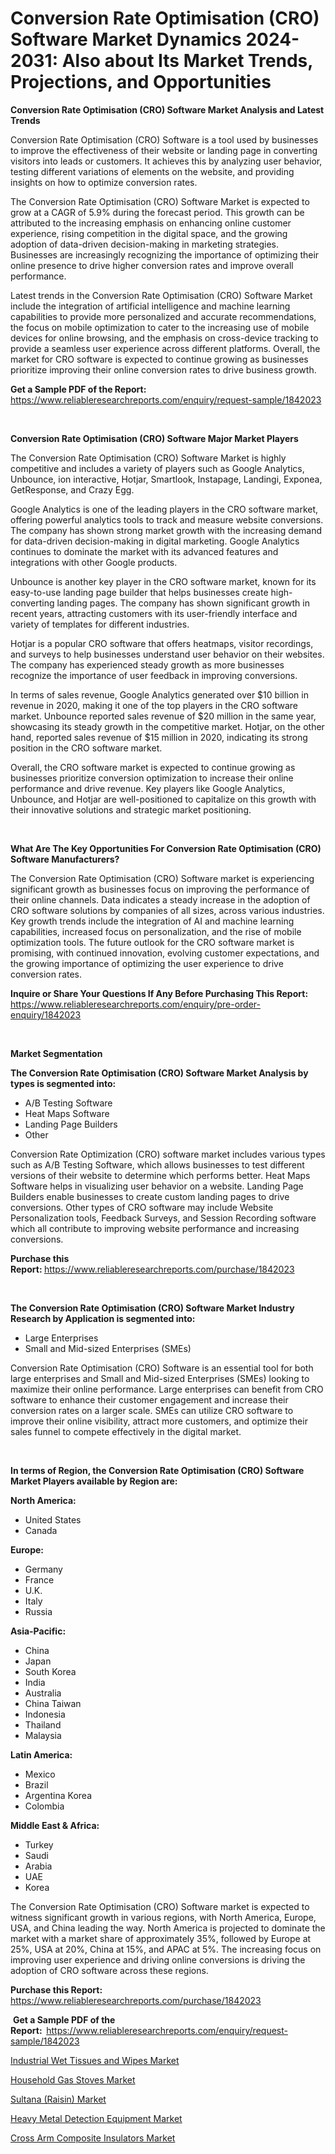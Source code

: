 <p><h1>Conversion Rate Optimisation (CRO) Software Market Dynamics 2024-2031: Also about Its Market Trends, Projections, and Opportunities</h1></p><p><strong>Conversion Rate Optimisation (CRO) Software Market Analysis and Latest Trends</strong></p>
<p><p>Conversion Rate Optimisation (CRO) Software is a tool used by businesses to improve the effectiveness of their website or landing page in converting visitors into leads or customers. It achieves this by analyzing user behavior, testing different variations of elements on the website, and providing insights on how to optimize conversion rates.</p><p>The Conversion Rate Optimisation (CRO) Software Market is expected to grow at a CAGR of 5.9% during the forecast period. This growth can be attributed to the increasing emphasis on enhancing online customer experience, rising competition in the digital space, and the growing adoption of data-driven decision-making in marketing strategies. Businesses are increasingly recognizing the importance of optimizing their online presence to drive higher conversion rates and improve overall performance.</p><p>Latest trends in the Conversion Rate Optimisation (CRO) Software Market include the integration of artificial intelligence and machine learning capabilities to provide more personalized and accurate recommendations, the focus on mobile optimization to cater to the increasing use of mobile devices for online browsing, and the emphasis on cross-device tracking to provide a seamless user experience across different platforms. Overall, the market for CRO software is expected to continue growing as businesses prioritize improving their online conversion rates to drive business growth.</p></p>
<p><strong>Get a Sample PDF of the Report:&nbsp;</strong> <a href="https://www.reliableresearchreports.com/enquiry/request-sample/1842023">https://www.reliableresearchreports.com/enquiry/request-sample/1842023</a></p>
<p>&nbsp;</p>
<p><strong>Conversion Rate Optimisation (CRO) Software Major Market Players</strong></p>
<p><p>The Conversion Rate Optimisation (CRO) Software Market is highly competitive and includes a variety of players such as Google Analytics, Unbounce, ion interactive, Hotjar, Smartlook, Instapage, Landingi, Exponea, GetResponse, and Crazy Egg.</p><p>Google Analytics is one of the leading players in the CRO software market, offering powerful analytics tools to track and measure website conversions. The company has shown strong market growth with the increasing demand for data-driven decision-making in digital marketing. Google Analytics continues to dominate the market with its advanced features and integrations with other Google products.</p><p>Unbounce is another key player in the CRO software market, known for its easy-to-use landing page builder that helps businesses create high-converting landing pages. The company has shown significant growth in recent years, attracting customers with its user-friendly interface and variety of templates for different industries.</p><p>Hotjar is a popular CRO software that offers heatmaps, visitor recordings, and surveys to help businesses understand user behavior on their websites. The company has experienced steady growth as more businesses recognize the importance of user feedback in improving conversions.</p><p>In terms of sales revenue, Google Analytics generated over $10 billion in revenue in 2020, making it one of the top players in the CRO software market. Unbounce reported sales revenue of $20 million in the same year, showcasing its steady growth in the competitive market. Hotjar, on the other hand, reported sales revenue of $15 million in 2020, indicating its strong position in the CRO software market.</p><p>Overall, the CRO software market is expected to continue growing as businesses prioritize conversion optimization to increase their online performance and drive revenue. Key players like Google Analytics, Unbounce, and Hotjar are well-positioned to capitalize on this growth with their innovative solutions and strategic market positioning.</p></p>
<p>&nbsp;</p>
<p><strong>What Are The Key Opportunities For Conversion Rate Optimisation (CRO) Software Manufacturers?</strong></p>
<p><p>The Conversion Rate Optimisation (CRO) Software market is experiencing significant growth as businesses focus on improving the performance of their online channels. Data indicates a steady increase in the adoption of CRO software solutions by companies of all sizes, across various industries. Key growth trends include the integration of AI and machine learning capabilities, increased focus on personalization, and the rise of mobile optimization tools. The future outlook for the CRO software market is promising, with continued innovation, evolving customer expectations, and the growing importance of optimizing the user experience to drive conversion rates.</p></p>
<p><strong>Inquire or Share Your Questions If Any Before Purchasing This Report:</strong> <a href="https://www.reliableresearchreports.com/enquiry/pre-order-enquiry/1842023">https://www.reliableresearchreports.com/enquiry/pre-order-enquiry/1842023</a></p>
<p>&nbsp;</p>
<p><strong>Market Segmentation</strong></p>
<p><strong>The Conversion Rate Optimisation (CRO) Software Market Analysis by types is segmented into:</strong></p>
<p><ul><li>A/B Testing Software</li><li>Heat Maps Software</li><li>Landing Page Builders</li><li>Other</li></ul></p>
<p><p>Conversion Rate Optimization (CRO) software market includes various types such as A/B Testing Software, which allows businesses to test different versions of their website to determine which performs better. Heat Maps Software helps in visualizing user behavior on a website. Landing Page Builders enable businesses to create custom landing pages to drive conversions. Other types of CRO software may include Website Personalization tools, Feedback Surveys, and Session Recording software which all contribute to improving website performance and increasing conversions.</p></p>
<p><strong>Purchase this Report:&nbsp;</strong><a href="https://www.reliableresearchreports.com/purchase/1842023">https://www.reliableresearchreports.com/purchase/1842023</a></p>
<p>&nbsp;</p>
<p><strong>The Conversion Rate Optimisation (CRO) Software Market Industry Research by Application is segmented into:</strong></p>
<p><ul><li>Large Enterprises</li><li>Small and Mid-sized Enterprises (SMEs)</li></ul></p>
<p><p>Conversion Rate Optimisation (CRO) Software is an essential tool for both large enterprises and Small and Mid-sized Enterprises (SMEs) looking to maximize their online performance. Large enterprises can benefit from CRO software to enhance their customer engagement and increase their conversion rates on a larger scale. SMEs can utilize CRO software to improve their online visibility, attract more customers, and optimize their sales funnel to compete effectively in the digital market.</p></p>
<p>&nbsp;</p>
<p><strong>In terms of Region, the Conversion Rate Optimisation (CRO) Software Market Players available by Region are:</strong></p>
<p>
    <p> <strong> North America: </strong>
        <ul>
            <li>United States</li>
            <li>Canada</li>
        </ul>
        </p> 
    <p> <strong> Europe: </strong>
        <ul>
            <li>Germany</li>
            <li>France</li>
            <li>U.K.</li>
            <li>Italy</li>
            <li>Russia</li>
        </ul>
        </p> 
    <p> <strong> Asia-Pacific: </strong>
        <ul>
            <li>China</li>
            <li>Japan</li>
            <li>South Korea</li>
            <li>India</li>
            <li>Australia</li>
            <li>China Taiwan</li>
            <li>Indonesia</li>
            <li>Thailand</li>
            <li>Malaysia</li>
        </ul>
        </p> 
    <p> <strong> Latin America: </strong>
        <ul>
            <li>Mexico</li>
            <li>Brazil</li>
            <li>Argentina Korea</li>
            <li>Colombia</li>
        </ul>
        </p> 
    <p> <strong> Middle East & Africa: </strong>
        <ul>
            <li>Turkey</li>
            <li>Saudi</li>
            <li>Arabia</li>
            <li>UAE</li>
            <li>Korea</li>
        </ul>
    </p>
    </p>
<p><p>The Conversion Rate Optimisation (CRO) Software market is expected to witness significant growth in various regions, with North America, Europe, USA, and China leading the way. North America is projected to dominate the market with a market share of approximately 35%, followed by Europe at 25%, USA at 20%, China at 15%, and APAC at 5%. The increasing focus on improving user experience and driving online conversions is driving the adoption of CRO software across these regions.</p></p>
<p><strong>Purchase this Report: </strong><a href="https://www.reliableresearchreports.com/purchase/1842023">https://www.reliableresearchreports.com/purchase/1842023</a></p>
<p>&nbsp;<strong>Get a Sample PDF of the Report:&nbsp;&nbsp;</strong><a href="https://www.reliableresearchreports.com/enquiry/request-sample/1842023">https://www.reliableresearchreports.com/enquiry/request-sample/1842023</a></p>
<p><strong></strong></p>
<p><p><a href="https://github.com/danielneavesallisons03mba/Market-Research-Report-List-1/blob/main/industrial-wet-tissues-and-wipes-market.md">Industrial Wet Tissues and Wipes Market</a></p><p><a href="https://github.com/tamvrosiya/Market-Research-Report-List-3/blob/main/household-gas-stoves-market.md">Household Gas Stoves Market</a></p><p><a href="https://github.com/changoleonlaverguenzanoexiste/Market-Research-Report-List-2/blob/main/sultana-raisin-market.md">Sultana (Raisin) Market</a></p><p><a href="https://github.com/dimitrishawkinswaynenp91rgz/Market-Research-Report-List-1/blob/main/heavy-metal-detection-equipment-market.md">Heavy Metal Detection Equipment Market</a></p><p><a href="https://github.com/pizolina/Market-Research-Report-List-3/blob/main/cross-arm-composite-insulators-market.md">Cross Arm Composite Insulators Market</a></p></p>